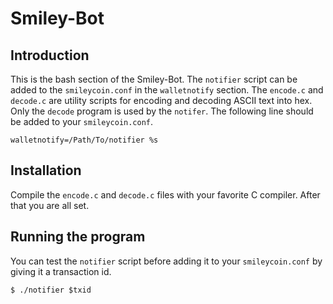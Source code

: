 # Smiley-Bot

## Introduction
This is the bash section of the Smiley-Bot.  The `notifier` script can be added to the `smileycoin.conf` in the `walletnotify` section.  The `encode.c` and `decode.c` are utility scripts for encoding and decoding ASCII text into hex.  Only the `decode` program is used by the `notifer`.  The following line should be added to your `smileycoin.conf`.

```
walletnotify=/Path/To/notifier %s
```

## Installation
Compile the `encode.c` and `decode.c` files with your favorite C compiler.  After that you are all set.

## Running the program
You can test the `notifier` script before adding it to your `smileycoin.conf` by giving it a transaction id.
```
$ ./notifier $txid
```
